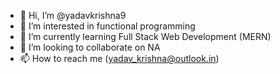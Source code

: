 - 👋 Hi, I’m @yadavkrishna9
- 👀 I’m interested in functional programming
- 🌱 I’m currently learning Full Stack Web Development (MERN)
- 💞️ I’m looking to collaborate on NA
- 📫 How to reach me (yadav_krishna@outlook.in)

<!---
yadavkrishna9/yadavkrishna9 is a ✨ special ✨ repository because its `README.md` (this file) appears on your GitHub profile.
You can click the Preview link to take a look at your changes.
--->
